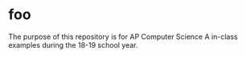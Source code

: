 # foo
The purpose of this repository is for AP Computer Science A in-class examples during the 18-19 school year.
